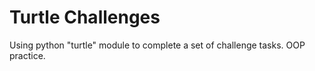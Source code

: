 # Turtle Challenges
Using python "turtle" module to complete a set of challenge tasks. OOP practice.
